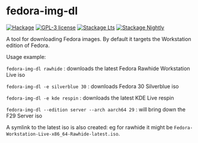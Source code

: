 # fedora-img-dl

[![Hackage](https://img.shields.io/hackage/v/fedora-img-dl.svg)](https://hackage.haskell.org/package/fedora-img-dl)
[![GPL-3 license](https://img.shields.io/badge/license-GPL--3-blue.svg)](LICENSE)
[![Stackage Lts](http://stackage.org/package/fedora-img-dl/badge/lts)](http://stackage.org/lts/package/fedora-img-dl)
[![Stackage Nightly](http://stackage.org/package/fedora-img-dl/badge/nightly)](http://stackage.org/nightly/package/fedora-img-dl)

A tool for downloading Fedora images.
By default it targets the Workstation edition of Fedora.

Usage example:

`fedora-img-dl rawhide` : downloads the latest Fedora Rawhide Workstation Live iso

`fedora-img-dl -e silverblue 30` : downloads Fedora 30 Silverblue iso

`fedora-img-dl -e kde respin` : downloads the latest KDE Live respin

`fedora-img-dl --edition server --arch aarch64 29` : will bring down the F29 Server iso

A symlink to the latest iso is also created:
eg for rawhide it might be `Fedora-Workstation-Live-x86_64-Rawhide-latest.iso`.

